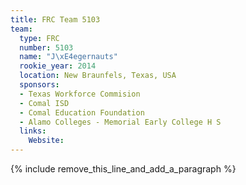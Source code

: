 ```yaml
---
title: FRC Team 5103
team:
  type: FRC
  number: 5103
  name: "J\xE4egernauts"
  rookie_year: 2014
  location: New Braunfels, Texas, USA
  sponsors:
  - Texas Workforce Commision
  - Comal ISD
  - Comal Education Foundation
  - Alamo Colleges - Memorial Early College H S
  links:
    Website:
---
```


{% include remove_this_line_and_add_a_paragraph %}